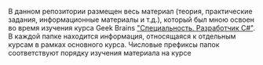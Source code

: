 В данном репозитории размещен весь материал (теория, практические задания, информационные материалы и т.д.), который был мною освоен во время изучения курса Geek Brains <a href="https://geekbrains.ru/professions/microsoft_developer" target="_blank">"Специальность. Разработчик C#"</a>. В каждой папке находится информация, относящаяся к отдельным курсам в рамках основного курса. Числовые префиксы папок соответствуют порядку изучения материала на курсе

